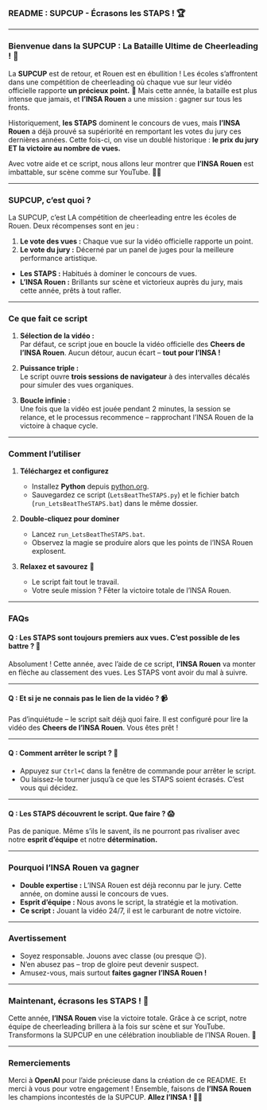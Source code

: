 ### **README : SUPCUP - Écrasons les STAPS ! 🏆**

---

### **Bienvenue dans la SUPCUP : La Bataille Ultime de Cheerleading !** 🎉

La **SUPCUP** est de retour, et Rouen est en ébullition ! Les écoles s’affrontent dans une compétition de cheerleading où chaque vue sur leur vidéo officielle rapporte **un précieux point.** 🥇 Mais cette année, la bataille est plus intense que jamais, et **l’INSA Rouen** a une mission : gagner sur tous les fronts.

Historiquement, **les STAPS** dominent le concours de vues, mais **l’INSA Rouen** a déjà prouvé sa supériorité en remportant les votes du jury ces dernières années. Cette fois-ci, on vise un doublé historique : **le prix du jury ET la victoire au nombre de vues.**

Avec votre aide et ce script, nous allons leur montrer que **l’INSA Rouen** est imbattable, sur scène comme sur YouTube. 💙💛

---

### **SUPCUP, c’est quoi ?**
La SUPCUP, c’est LA compétition de cheerleading entre les écoles de Rouen. Deux récompenses sont en jeu :  
1. **Le vote des vues :** Chaque vue sur la vidéo officielle rapporte un point.  
2. **Le vote du jury :** Décerné par un panel de juges pour la meilleure performance artistique.

- **Les STAPS :** Habitués à dominer le concours de vues.  
- **L’INSA Rouen :** Brillants sur scène et victorieux auprès du jury, mais cette année, prêts à tout rafler.

---

### **Ce que fait ce script**
1. **Sélection de la vidéo :**  
   Par défaut, ce script joue en boucle la vidéo officielle des **Cheers de l’INSA Rouen**. Aucun détour, aucun écart – **tout pour l’INSA !**

2. **Puissance triple :**  
   Le script ouvre **trois sessions de navigateur** à des intervalles décalés pour simuler des vues organiques.

3. **Boucle infinie :**  
   Une fois que la vidéo est jouée pendant 2 minutes, la session se relance, et le processus recommence – rapprochant l’INSA Rouen de la victoire à chaque cycle.

---

### **Comment l’utiliser**

1. **Téléchargez et configurez**  
   - Installez **Python** depuis [python.org](https://python.org).  
   - Sauvegardez ce script (`LetsBeatTheSTAPS.py`) et le fichier batch (`run_LetsBeatTheSTAPS.bat`) dans le même dossier.

2. **Double-cliquez pour dominer**  
   - Lancez `run_LetsBeatTheSTAPS.bat`.  
   - Observez la magie se produire alors que les points de l’INSA Rouen explosent.

3. **Relaxez et savourez** 🎯  
   - Le script fait tout le travail.  
   - Votre seule mission ? Fêter la victoire totale de l’INSA Rouen.

---

### **FAQs**

#### **Q : Les STAPS sont toujours premiers aux vues. C’est possible de les battre ?** 🤔
Absolument ! Cette année, avec l’aide de ce script, **l’INSA Rouen** va monter en flèche au classement des vues. Les STAPS vont avoir du mal à suivre.

---

#### **Q : Et si je ne connais pas le lien de la vidéo ?** 📹
Pas d’inquiétude – le script sait déjà quoi faire. Il est configuré pour lire la vidéo des **Cheers de l’INSA Rouen**. Vous êtes prêt !

---

#### **Q : Comment arrêter le script ?** 🛑
- Appuyez sur `Ctrl+C` dans la fenêtre de commande pour arrêter le script.  
- Ou laissez-le tourner jusqu’à ce que les STAPS soient écrasés. C’est vous qui décidez.

---

#### **Q : Les STAPS découvrent le script. Que faire ?** 😱
Pas de panique. Même s’ils le savent, ils ne pourront pas rivaliser avec notre **esprit d’équipe** et notre **détermination.**

---

### **Pourquoi l’INSA Rouen va gagner**
- **Double expertise :** L’INSA Rouen est déjà reconnu par le jury. Cette année, on domine aussi le concours de vues.  
- **Esprit d’équipe :** Nous avons le script, la stratégie et la motivation.  
- **Ce script :** Jouant la vidéo 24/7, il est le carburant de notre victoire.  

---

### **Avertissement**
- Soyez responsable. Jouons avec classe (ou presque 😉).  
- N’en abusez pas – trop de gloire peut devenir suspect.  
- Amusez-vous, mais surtout **faites gagner l’INSA Rouen !**

---

### **Maintenant, écrasons les STAPS ! 🚀**
Cette année, **l’INSA Rouen** vise la victoire totale. Grâce à ce script, notre équipe de cheerleading brillera à la fois sur scène et sur YouTube. Transformons la SUPCUP en une célébration inoubliable de l’INSA Rouen. 🎉

---

### **Remerciements**
Merci à **OpenAI** pour l’aide précieuse dans la création de ce README. Et merci à vous pour votre engagement ! Ensemble, faisons de **l’INSA Rouen** les champions incontestés de la SUPCUP. **Allez l’INSA !** 💙💛